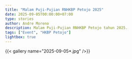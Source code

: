 ```yaml
---
title: "Malam Puji-Pujian RNHKBP Petojo 2025"
date: 2025-09-05T00:00:00+07:00
type: stories
author: Andre Moreno
description: Malam Puji-Pujian RNHKBP Petojo tahun 2025.
tags: ["Event", "HKBP Petojo"]
lightbox: true
---
```


{{< gallery name="2025-09-05*.jpg" />}}